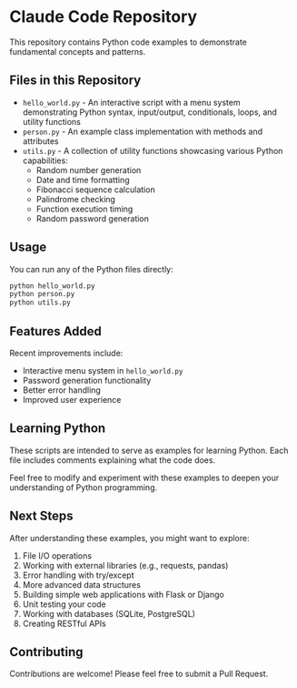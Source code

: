 # Claude Code Repository

This repository contains Python code examples to demonstrate fundamental concepts and patterns.

## Files in this Repository

- `hello_world.py` - An interactive script with a menu system demonstrating Python syntax, input/output, conditionals, loops, and utility functions
- `person.py` - An example class implementation with methods and attributes
- `utils.py` - A collection of utility functions showcasing various Python capabilities:
  - Random number generation
  - Date and time formatting
  - Fibonacci sequence calculation
  - Palindrome checking
  - Function execution timing
  - Random password generation

## Usage

You can run any of the Python files directly:

```bash
python hello_world.py
python person.py
python utils.py
```

## Features Added

Recent improvements include:
- Interactive menu system in `hello_world.py`
- Password generation functionality
- Better error handling
- Improved user experience

## Learning Python

These scripts are intended to serve as examples for learning Python. Each file includes comments explaining what the code does.

Feel free to modify and experiment with these examples to deepen your understanding of Python programming.

## Next Steps

After understanding these examples, you might want to explore:

1. File I/O operations
2. Working with external libraries (e.g., requests, pandas)
3. Error handling with try/except
4. More advanced data structures
5. Building simple web applications with Flask or Django
6. Unit testing your code
7. Working with databases (SQLite, PostgreSQL)
8. Creating RESTful APIs

## Contributing

Contributions are welcome! Please feel free to submit a Pull Request.
